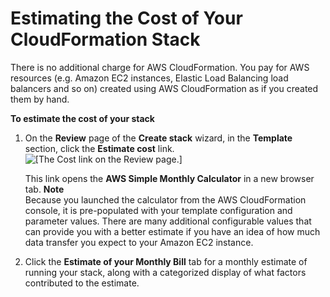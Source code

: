 # Estimating the Cost of Your CloudFormation Stack<a name="using-cfn-paying"></a>

There is no additional charge for AWS CloudFormation\. You pay for AWS resources \(e\.g\. Amazon EC2 instances, Elastic Load Balancing load balancers and so on\) created using AWS CloudFormation as if you created them by hand\.

**To estimate the cost of your stack**

1. On the **Review** page of the **Create stack** wizard, in the **Template** section, click the **Estimate cost** link\.  
![\[The Cost link on the Review page.\]](http://docs.aws.amazon.com/AWSCloudFormation/latest/UserGuide/images/console-create-stack-review-template-cost.png)

   This link opens the **AWS Simple Monthly Calculator** in a new browser tab\.
**Note**  
Because you launched the calculator from the AWS CloudFormation console, it is pre\-populated with your template configuration and parameter values\. There are many additional configurable values that can provide you with a better estimate if you have an idea of how much data transfer you expect to your Amazon EC2 instance\. 

1. Click the **Estimate of your Monthly Bill** tab for a monthly estimate of running your stack, along with a categorized display of what factors contributed to the estimate\.